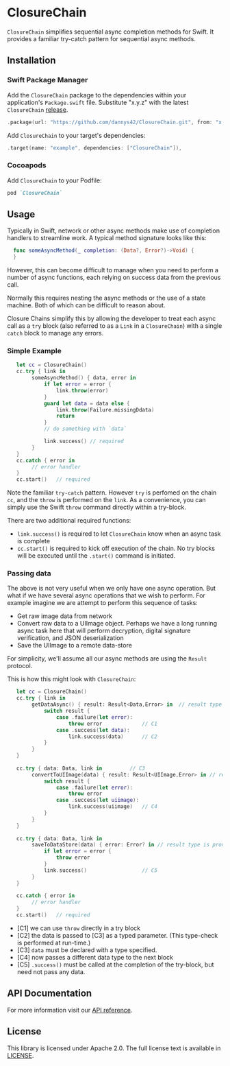 # ClosureChain

`ClosureChain` simplifies sequential async completion methods for Swift.  It provides a familiar try-catch pattern for sequential async methods.


## Installation

### Swift Package Manager
Add the `ClosureChain` package to the dependencies within your application's `Package.swift` file.  Substitute "x.y.z" with the latest `ClosureChain` [release](https://github.com/dannys42/ClosureChain/releases).

```swift
.package(url: "https://github.com/dannys42/ClosureChain.git", from: "x.y.z")
```

Add `ClosureChain` to your target's dependencies:

```swift
.target(name: "example", dependencies: ["ClosureChain"]),
```

### Cocoapods

Add `ClosureChain` to your Podfile:

```ruby
pod `ClosureChain`
```


## Usage

Typically in Swift, network or other async methods make use of completion handlers to streamline work.  A typical method signature looks like this:

```swift
  func someAsyncMethod(_ completion: (Data?, Error?)->Void) {
  }
```

However, this can become difficult to manage when you need to perform a number of async functions, each relying on success data from the previous call.

Normally this requires nesting the async methods or the use of a state machine.  Both of which can be difficult to reason about.

Closure Chains simplify this by allowing the developer to treat each async call as a `try` block (also referred to as a `Link` in a `ClosureChain`) with a single `catch` block to manage any errors.

### Simple Example

```swift
   let cc = ClosureChain()
   cc.try { link in
   		someAsyncMethod() { data, error in 
   			if let error = error {
   				link.throw(error)
   			}
   			guard let data = data else {
   				link.throw(Failure.missingDdata)
   				return
			}
			// do something with `data`

	   		link.success() // required
   		}
   }
   cc.catch { error in
   		// error handler
   }
   cc.start() 	// required
```

Note the familiar `try-catch` pattern.  However `try` is perfomed on the chain `cc`, and the `throw` is performed on the `link`.  As a convenience, you can simply use the Swift `throw` command directly within a try-block.

There are two additional required functions:

 - `link.success()` is required to let `ClosureChain` know when an async task is complete
 - `cc.start()` is required to kick off execution of the chain.  No try blocks will be executed until the `.start()` command is initiated.

### Passing data

The above is not very useful when we only have one async operation.  But what if we have several async operations that we wish to perform.  For example imagine we are attempt to perform this sequence of tasks:

 * Get raw image data from network
 * Convert raw data to a UIImage object.  Perhaps we have a long running async task here that will perform decryption, digital signature verification, and JSON deserialization
 * Save the UIImage to a remote data-store

For simplicity, we'll assume all our async methods are using the `Result` protocol.

This is how this might look with `ClosureChain`:

```swift
   let cc = ClosureChain()
   cc.try { link in
   		getDataAsync() { result: Result<Data,Error> in  // result type is provided solely for context
   			switch result {
   				case .failure(let error):
   					throw error				// C1
   				case .success(let data):
   					link.success(data)		// C2
   			}
   		}
   }
   
   cc.try { data: Data, link in			// C3
   		convertToUIImage(data) { result: Result<UIImage,Error> in // result type is provided solely for context
   			switch result {
   				case .failure(let error):
   					throw error
   				case .success(let uiimage):
   					link.success(uiimage)	// C4
   			}
   		}
   }
   
   cc.try { data: Data, link in
   		saveToDataStore(data) { error: Error? in // result type is provided solely for context
   			if let error = error {
   				throw error
   			}
   			link.success()					// C5
   		}
   }
   
   cc.catch { error in
   		// error handler
   }
   cc.start() 	// required
```

* [C1] we can use `throw` directly in a try block
* [C2] the data is passed to [C3] as a typed parameter.  (This type-check is performed at run-time.)
* [C3] `data` must be declared with a type specified.
* [C4] now passes a different data type to the next block
* [C5] `.success()` must be called at the completion of the try-block, but need not pass any data.

## API Documentation

For more information visit our [API reference](https://dannys42.github.io/ClosureChain/).

## License
This library is licensed under Apache 2.0. The full license text is available in [LICENSE](LICENSE).
